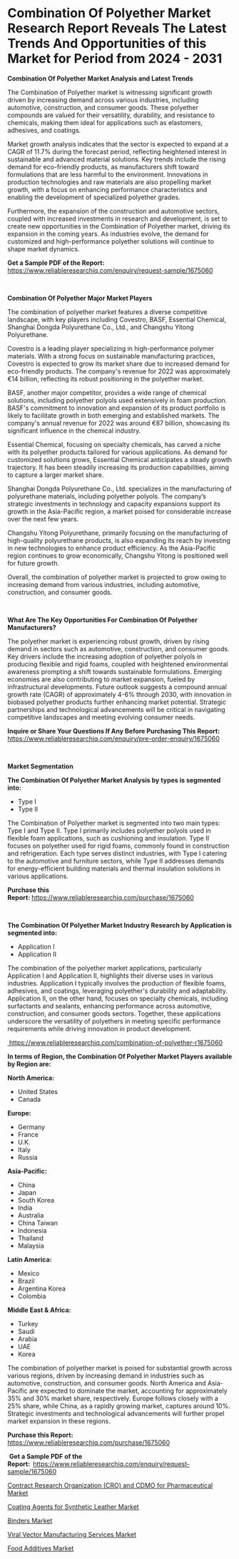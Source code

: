 <p><h1>Combination Of Polyether Market Research Report Reveals The Latest Trends And Opportunities of this Market for Period from 2024 - 2031</h1></p><p><strong>Combination Of Polyether Market Analysis and Latest Trends</strong></p>
<p><p>The Combination of Polyether market is witnessing significant growth driven by increasing demand across various industries, including automotive, construction, and consumer goods. These polyether compounds are valued for their versatility, durability, and resistance to chemicals, making them ideal for applications such as elastomers, adhesives, and coatings.</p><p>Market growth analysis indicates that the sector is expected to expand at a CAGR of 11.7% during the forecast period, reflecting heightened interest in sustainable and advanced material solutions. Key trends include the rising demand for eco-friendly products, as manufacturers shift toward formulations that are less harmful to the environment. Innovations in production technologies and raw materials are also propelling market growth, with a focus on enhancing performance characteristics and enabling the development of specialized polyether grades.</p><p>Furthermore, the expansion of the construction and automotive sectors, coupled with increased investments in research and development, is set to create new opportunities in the Combination of Polyether market, driving its expansion in the coming years. As industries evolve, the demand for customized and high-performance polyether solutions will continue to shape market dynamics.</p></p>
<p><strong>Get a Sample PDF of the Report:&nbsp;</strong> <a href="https://www.reliableresearchiq.com/enquiry/request-sample/1675060?utm_campaign=1106&utm_medium=2&utm_source=Github&utm_content=ia&utm_term=10102024&utm_id=combination-of-polyether">https://www.reliableresearchiq.com/enquiry/request-sample/1675060</a></p>
<p>&nbsp;</p>
<p><strong>Combination Of Polyether Major Market Players</strong></p>
<p><p>The combination of polyether market features a diverse competitive landscape, with key players including Covestro, BASF, Essential Chemical, Shanghai Dongda Polyurethane Co., Ltd., and Changshu Yitong Polyurethane. </p><p>Covestro is a leading player specializing in high-performance polymer materials. With a strong focus on sustainable manufacturing practices, Covestro is expected to grow its market share due to increased demand for eco-friendly products. The company's revenue for 2022 was approximately €14 billion, reflecting its robust positioning in the polyether market.</p><p>BASF, another major competitor, provides a wide range of chemical solutions, including polyether polyols used extensively in foam production. BASF's commitment to innovation and expansion of its product portfolio is likely to facilitate growth in both emerging and established markets. The company's annual revenue for 2022 was around €87 billion, showcasing its significant influence in the chemical industry.</p><p>Essential Chemical, focusing on specialty chemicals, has carved a niche with its polyether products tailored for various applications. As demand for customized solutions grows, Essential Chemical anticipates a steady growth trajectory. It has been steadily increasing its production capabilities, aiming to capture a larger market share.</p><p>Shanghai Dongda Polyurethane Co., Ltd. specializes in the manufacturing of polyurethane materials, including polyether polyols. The company’s strategic investments in technology and capacity expansions support its growth in the Asia-Pacific region, a market poised for considerable increase over the next few years.</p><p>Changshu Yitong Polyurethane, primarily focusing on the manufacturing of high-quality polyurethane products, is also expanding its reach by investing in new technologies to enhance product efficiency. As the Asia-Pacific region continues to grow economically, Changshu Yitong is positioned well for future growth.</p><p>Overall, the combination of polyether market is projected to grow owing to increasing demand from various industries, including automotive, construction, and consumer goods.</p></p>
<p>&nbsp;</p>
<p><strong>What Are The Key Opportunities For Combination Of Polyether Manufacturers?</strong></p>
<p><p>The polyether market is experiencing robust growth, driven by rising demand in sectors such as automotive, construction, and consumer goods. Key drivers include the increasing adoption of polyether polyols in producing flexible and rigid foams, coupled with heightened environmental awareness prompting a shift towards sustainable formulations. Emerging economies are also contributing to market expansion, fueled by infrastructural developments. Future outlook suggests a compound annual growth rate (CAGR) of approximately 4-6% through 2030, with innovation in biobased polyether products further enhancing market potential. Strategic partnerships and technological advancements will be critical in navigating competitive landscapes and meeting evolving consumer needs.</p></p>
<p><strong>Inquire or Share Your Questions If Any Before Purchasing This Report:</strong> <a href="https://www.reliableresearchiq.com/enquiry/pre-order-enquiry/1675060?utm_campaign=1106&utm_medium=2&utm_source=Github&utm_content=ia&utm_term=10102024&utm_id=combination-of-polyether">https://www.reliableresearchiq.com/enquiry/pre-order-enquiry/1675060</a></p>
<p>&nbsp;</p>
<p><strong>Market Segmentation</strong></p>
<p><strong>The Combination Of Polyether Market Analysis by types is segmented into:</strong></p>
<p><ul><li>Type I</li><li>Type II</li></ul></p>
<p><p>The Combination of Polyether market is segmented into two main types: Type I and Type II. Type I primarily includes polyether polyols used in flexible foam applications, such as cushioning and insulation. Type II focuses on polyether used for rigid foams, commonly found in construction and refrigeration. Each type serves distinct industries, with Type I catering to the automotive and furniture sectors, while Type II addresses demands for energy-efficient building materials and thermal insulation solutions in various applications.</p></p>
<p><strong>Purchase this Report:&nbsp;</strong><a href="https://www.reliableresearchiq.com/purchase/1675060?utm_campaign=1106&utm_medium=2&utm_source=Github&utm_content=ia&utm_term=10102024&utm_id=combination-of-polyether">https://www.reliableresearchiq.com/purchase/1675060</a></p>
<p>&nbsp;</p>
<p><strong>The Combination Of Polyether Market Industry Research by Application is segmented into:</strong></p>
<p><ul><li>Application I</li><li>Application II</li></ul></p>
<p><p>The combination of the polyether market applications, particularly Application I and Application II, highlights their diverse uses in various industries. Application I typically involves the production of flexible foams, adhesives, and coatings, leveraging polyether's durability and adaptability. Application II, on the other hand, focuses on specialty chemicals, including surfactants and sealants, enhancing performance across automotive, construction, and consumer goods sectors. Together, these applications underscore the versatility of polyethers in meeting specific performance requirements while driving innovation in product development.</p></p>
<p><a href="https://www.reliableresearchiq.com/combination-of-polyether-r1675060?utm_campaign=1106&utm_medium=2&utm_source=Github&utm_content=ia&utm_term=10102024&utm_id=combination-of-polyether">&nbsp;https://www.reliableresearchiq.com/combination-of-polyether-r1675060</a></p>
<p><strong>In terms of Region, the Combination Of Polyether Market Players available by Region are:</strong></p>
<p>
    <p> <strong> North America: </strong>
        <ul>
            <li>United States</li>
            <li>Canada</li>
        </ul>
        </p> 
    <p> <strong> Europe: </strong>
        <ul>
            <li>Germany</li>
            <li>France</li>
            <li>U.K.</li>
            <li>Italy</li>
            <li>Russia</li>
        </ul>
        </p> 
    <p> <strong> Asia-Pacific: </strong>
        <ul>
            <li>China</li>
            <li>Japan</li>
            <li>South Korea</li>
            <li>India</li>
            <li>Australia</li>
            <li>China Taiwan</li>
            <li>Indonesia</li>
            <li>Thailand</li>
            <li>Malaysia</li>
        </ul>
        </p> 
    <p> <strong> Latin America: </strong>
        <ul>
            <li>Mexico</li>
            <li>Brazil</li>
            <li>Argentina Korea</li>
            <li>Colombia</li>
        </ul>
        </p> 
    <p> <strong> Middle East & Africa: </strong>
        <ul>
            <li>Turkey</li>
            <li>Saudi</li>
            <li>Arabia</li>
            <li>UAE</li>
            <li>Korea</li>
        </ul>
    </p>
    </p>
<p><p>The combination of polyether market is poised for substantial growth across various regions, driven by increasing demand in industries such as automotive, construction, and consumer goods. North America and Asia-Pacific are expected to dominate the market, accounting for approximately 35% and 30% market share, respectively. Europe follows closely with a 25% share, while China, as a rapidly growing market, captures around 10%. Strategic investments and technological advancements will further propel market expansion in these regions.</p></p>
<p><strong>Purchase this Report: </strong><a href="https://www.reliableresearchiq.com/purchase/1675060?utm_campaign=1106&utm_medium=2&utm_source=Github&utm_content=ia&utm_term=10102024&utm_id=combination-of-polyether">https://www.reliableresearchiq.com/purchase/1675060</a></p>
<p>&nbsp;<strong>Get a Sample PDF of the Report:&nbsp;&nbsp;</strong><a href="https://www.reliableresearchiq.com/enquiry/request-sample/1675060?utm_campaign=1106&utm_medium=2&utm_source=Github&utm_content=ia&utm_term=10102024&utm_id=combination-of-polyether">https://www.reliableresearchiq.com/enquiry/request-sample/1675060</a></p>
<p><strong></strong></p>
<p><p><a href="https://www.linkedin.com/pulse/contract-research-organization-cro-cdmo-pharmaceutical-market-upgne?utm_campaign=1106&utm_medium=2&utm_source=Github&utm_content=ia&utm_term=10102024&utm_id=combination-of-polyether">Contract Research Organization (CRO) and CDMO for Pharmaceutical Market</a></p><p><a href="https://github.com/arielleyseb/Market-Research-Report-List-1/blob/main/coating-agents-for-synthetic-leather-market.md?utm_campaign=1106&utm_medium=2&utm_source=Github&utm_content=ia&utm_term=10102024&utm_id=combination-of-polyether">Coating Agents for Synthetic Leather Market</a></p><p><a href="https://github.com/laurettae0ac/Market-Research-Report-List-1/blob/main/binders-market.md?utm_campaign=1106&utm_medium=2&utm_source=Github&utm_content=ia&utm_term=10102024&utm_id=combination-of-polyether">Binders Market</a></p><p><a href="https://www.linkedin.com/pulse/strategic-roadmap-global-viral-vector-manufacturing-services-6bi4c?utm_campaign=1106&utm_medium=2&utm_source=Github&utm_content=ia&utm_term=10102024&utm_id=combination-of-polyether">Viral Vector Manufacturing Services Market</a></p><p><a href="https://issuu.com/reportprime-2/docs/food-additives-market-size-2030.ppt_9e306be5ac7c0d?utm_campaign=1106&utm_medium=2&utm_source=Github&utm_content=ia&utm_term=10102024&utm_id=combination-of-polyether">Food Additives Market</a></p></p>